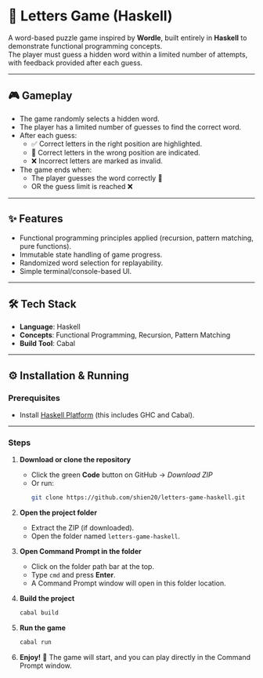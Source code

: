 # 🔡 Letters Game (Haskell)

A word-based puzzle game inspired by **Wordle**, built entirely in **Haskell** to demonstrate functional programming concepts.  
The player must guess a hidden word within a limited number of attempts, with feedback provided after each guess.  

---

## 🎮 Gameplay
- The game randomly selects a hidden word.  
- The player has a limited number of guesses to find the correct word.  
- After each guess:
  - ✅ Correct letters in the right position are highlighted.  
  - 🔄 Correct letters in the wrong position are indicated.  
  - ❌ Incorrect letters are marked as invalid.  
- The game ends when:
  - The player guesses the word correctly 🎉  
  - OR the guess limit is reached ❌  

---

## ✨ Features
- Functional programming principles applied (recursion, pattern matching, pure functions).  
- Immutable state handling of game progress.  
- Randomized word selection for replayability.  
- Simple terminal/console-based UI.  

---

## 🛠️ Tech Stack
- **Language**: Haskell  
- **Concepts**: Functional Programming, Recursion, Pattern Matching  
- **Build Tool**: Cabal  

---

## ⚙️ Installation & Running

### Prerequisites
- Install [Haskell Platform](https://www.haskell.org/platform/) (this includes GHC and Cabal).  

---

### Steps
1. **Download or clone the repository**
   - Click the green **Code** button on GitHub → *Download ZIP*  
   - Or run:
     ```bash
     git clone https://github.com/shien20/letters-game-haskell.git
     ```

2. **Open the project folder**
   - Extract the ZIP (if downloaded).  
   - Open the folder named `letters-game-haskell`.  

3. **Open Command Prompt in the folder**
   - Click on the folder path bar at the top.  
   - Type `cmd` and press **Enter**.  
   - A Command Prompt window will open in this folder location.  

4. **Build the project**
   ```bash
   cabal build

5. **Run the game**
   ```bash
   cabal run

6. **Enjoy!**
   🎉 The game will start, and you can play directly in the Command Prompt window.
